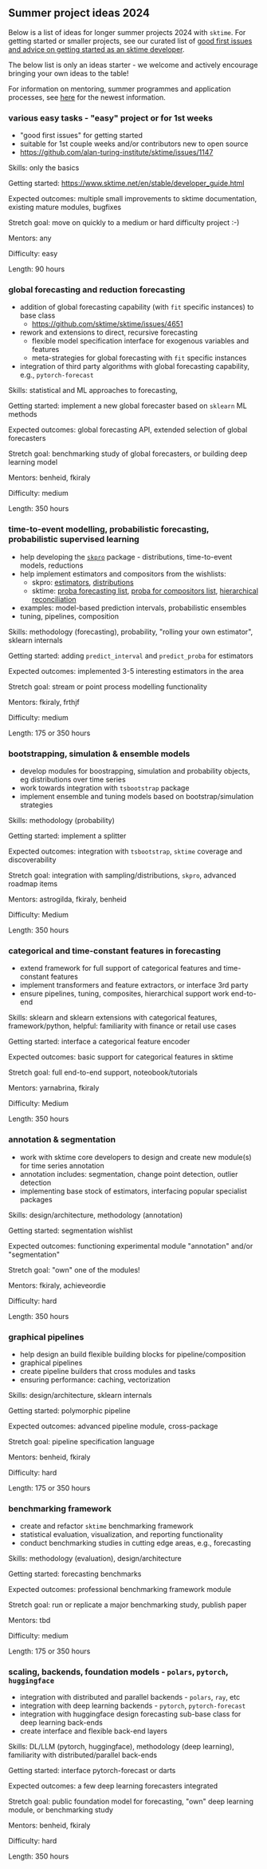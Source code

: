 
## Summer project ideas 2024

Below is a list of ideas for longer summer projects 2024 with `sktime`.
For getting started or smaller projects, see our curated list of [good first issues and advice on getting started as an sktime developer](https://github.com/sktime/sktime/issues/1147).

The below list is only an ideas starter - we welcome and actively encourage bringing your own ideas to the table!

For information on mentoring, summer programmes and application processes, see [here](https://github.com/sktime/mentoring) for the newest information.


### various easy tasks - "easy" project or for 1st weeks

* "good first issues" for getting started
* suitable for 1st couple weeks and/or contributors new to open source
* https://github.com/alan-turing-institute/sktime/issues/1147

Skills: only the basics

Getting started: https://www.sktime.net/en/stable/developer_guide.html

Expected outcomes: multiple small improvements to sktime documentation, existing mature modules, bugfixes

Stretch goal: move on quickly to a medium or hard difficulty project :-)

Mentors: any

Difficulty: easy

Length: 90 hours


### global forecasting and reduction forecasting

* addition of global forecasting capability (with `fit` specific instances) to base class
    * https://github.com/sktime/sktime/issues/4651
* rework and extensions to direct, recursive forecasting
    * flexible model specification interface for exogenous variables and features
    * meta-strategies for global forecasting with `fit` specific instances
* integration of third party algorithms with global forecasting capability, e.g., `pytorch-forecast`

Skills: statistical and ML approaches to forecasting, 

Getting started: implement a new global forecaster based on `sklearn` ML methods

Expected outcomes: global forecasting API, extended selection of global forecasters

Stretch goal: benchmarking study of global forecasters, or building deep learning model

Mentors: benheid, fkiraly

Difficulty: medium

Length: 350 hours


### time-to-event modelling, probabilistic forecasting, probabilistic supervised learning

* help developing the [`skpro`](https://github.com/sktime/skpro/issues) package - distributions, time-to-event models, reductions
* help implement estimators and compositors from the wishlists:
   * skpro: [estimators](https://github.com/sktime/skpro/issues/7), [distributions](https://github.com/sktime/skpro/issues/22)
   * sktime: [proba forecasting list](https://github.com/sktime/sktime/issues/1742), [proba for compositors list](https://github.com/sktime/sktime/issues/2088), [hierarchical reconciliation](https://github.com/sktime/sktime/issues/2157)
* examples: model-based prediction intervals, probabilistic ensembles
* tuning, pipelines, composition

Skills: methodology (forecasting), probability, "rolling your own estimator", sklearn internals

Getting started: adding `predict_interval` and `predict_proba` for estimators

Expected outcomes: implemented 3-5 interesting estimators in the area

Stretch goal: stream or point process modelling functionality

Mentors: fkiraly, frthjf

Difficulty: medium

Length: 175 or 350 hours


### bootstrapping, simulation & ensemble models

* develop modules for boostrapping, simulation and probability objects, eg distributions over time series
* work towards integration with `tsbootstrap` package
* implement ensemble and tuning models based on bootstrap/simulation strategies

Skills: methodology (probability)

Getting started: implement a splitter

Expected outcomes: integration with `tsbootstrap`, `sktime` coverage and discoverability

Stretch goal: integration with sampling/distributions, `skpro`, advanced roadmap items

Mentors: astrogilda, fkiraly, benheid

Difficulty: Medium

Length: 350 hours


### categorical and time-constant features in forecasting

* extend framework for full support of categorical features and time-constant features
* implement transformers and feature extractors, or interface 3rd party
* ensure pipelines, tuning, composites, hierarchical support work end-to-end

Skills: sklearn and sklearn extensions with categorical features, framework/python, helpful: familiarity with finance or retail use cases

Getting started: interface a categorical feature encoder

Expected outcomes: basic support for categorical features in sktime

Stretch goal: full end-to-end support, noteobook/tutorials

Mentors: yarnabrina, fkiraly

Difficulty: Medium

Length: 350 hours


### annotation & segmentation

* work with sktime core developers to design and create new module(s) for time series annotation
* annotation includes: segmentation, change point detection, outlier detection
* implementing base stock of estimators, interfacing popular specialist packages

Skills: design/architecture, methodology (annotation)

Getting started: segmentation wishlist

Expected outcomes: functioning experimental module "annotation" and/or "segmentation"

Stretch goal: "own" one of the modules!

Mentors: fkiraly, achieveordie

Difficulty: hard

Length: 350 hours


### graphical pipelines

* help design an build flexible building blocks for pipeline/composition
* graphical pipelines
* create pipeline builders that cross modules and tasks
* ensuring performance: caching, vectorization

Skills: design/architecture, sklearn internals

Getting started: polymorphic pipeline

Expected outcomes: advanced pipeline module, cross-package

Stretch goal: pipeline specification language

Mentors: benheid, fkiraly

Difficulty: hard

Length: 175 or 350 hours


### benchmarking framework

* create and refactor `sktime` benchmarking framework
* statistical evaluation, visualization, and reporting functionality
* conduct benchmarking studies in cutting edge areas, e.g., forecasting

Skills: methodology (evaluation), design/architecture

Getting started: forecasting benchmarks

Expected outcomes: professional benchmarking framework module

Stretch goal: run or replicate a major benchmarking study, publish paper

Mentors: tbd

Difficulty: medium

Length: 175 or 350 hours


### scaling, backends, foundation models - `polars`, `pytorch`, `huggingface`

* integration with distributed and parallel backends - `polars`, `ray`, etc
* integration with deep learning backends - `pytorch`, `pytorch-forecast`
* integration with huggingface
  design forecasting sub-base class for deep learning back-ends
* create interface and flexible back-end layers

Skills: DL/LLM (pytorch, huggingface), methodology (deep learning), familiarity with distributed/parallel back-ends

Getting started: interface pytorch-forecast or darts

Expected outcomes: a few deep learning forecasters integrated

Stretch goal: public foundation model for forecasting, "own" deep learning module, or benchmarking study

Mentors: benheid, fkiraly

Difficulty: hard

Length: 350 hours
